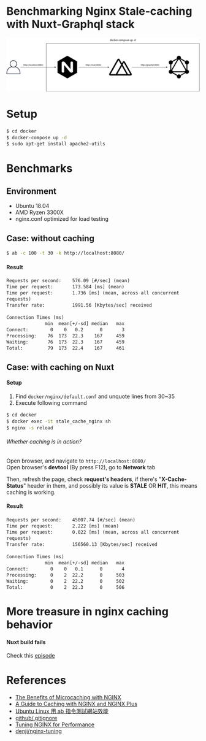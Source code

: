 Benchmarking Nginx Stale-caching with Nuxt-Graphql stack
======================================================

![](./briefing.png)

# Setup

```bash
$ cd docker
$ docker-compose up -d
$ sudo apt-get install apache2-utils
```

# Benchmarks

## Environment
- Ubuntu 18.04
- AMD Ryzen 3300X
- nginx.conf optimized for load testing

## Case: without caching
```bash
$ ab -c 100 -t 30 -k http://localhost:8080/
```

#### Result
```text
Requests per second:    576.09 [#/sec] (mean)
Time per request:       173.584 [ms] (mean)
Time per request:       1.736 [ms] (mean, across all concurrent requests)
Transfer rate:          1991.56 [Kbytes/sec] received

Connection Times (ms)
              min  mean[+/-sd] median   max
Connect:        0    0   0.2      0       3
Processing:    76  173  22.3    167     459
Waiting:       76  173  22.3    167     459
Total:         79  173  22.4    167     461
```


## Case: with caching on Nuxt

#### Setup
1. Find ```docker/nginx/default.conf``` and unquote lines from 30~35
2. Execute following command

```bash
$ cd docker
$ docker exec -it stale_cache_nginx sh
$ nginx -s reload
```

###### Whether caching is in action?

Open browser, and navigate to ```http://localhost:8080/```  
Open browser's **devtool** (By press F12), go to **Network** tab

Then, refresh the page, check **request's headers**,
if there's "**X-Cache-Status**" header in them, and possibly its value is **STALE** OR **HIT**,
this means caching is working.

#### Result
```
Requests per second:    45007.74 [#/sec] (mean)
Time per request:       2.222 [ms] (mean)
Time per request:       0.022 [ms] (mean, across all concurrent requests)
Transfer rate:          156560.13 [Kbytes/sec] received

Connection Times (ms)
              min  mean[+/-sd] median   max
Connect:        0    0   0.1      0       4
Processing:     0    2  22.2      0     503
Waiting:        0    2  22.2      0     502
Total:          0    2  22.3      0     506
```

# More treasure in nginx caching behavior

#### Nuxt build fails
Check this [episode](https://www.nginx.com/blog/nginx-caching-guide/#stale)

# References
- [The Benefits of Microcaching with NGINX](https://www.nginx.com/blog/benefits-of-microcaching-nginx/)
- [A Guide to Caching with NGINX and NGINX Plus](https://www.nginx.com/blog/nginx-caching-guide/)
- [Ubuntu Linux 用 ab 指令測試網站效能](https://www.arthurtoday.com/2015/03/Using-ab-command-to-test-web-page-loading-time-in-ubuntu-linux.html)
- [github/.gitignore](https://github.com/github/gitignore)
- [Tuning NGINX for Performance](https://www.nginx.com/blog/tuning-nginx/)
- [denji/nginx-tuning ](https://github.com/denji/nginx-tuning)